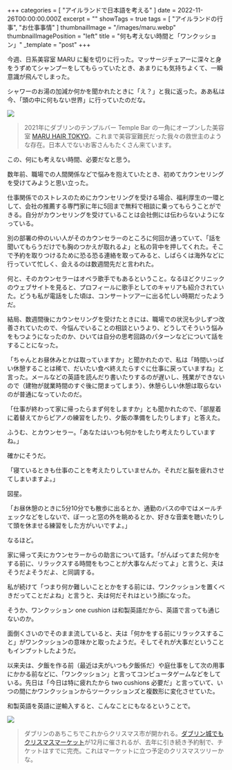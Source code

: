 +++
categories = [ "アイルランドで日本語を考える" ]
date = 2022-11-26T00:00:00.000Z
excerpt = ""
showTags = true
tags = [ "アイルランドの行事", "お仕事事情" ]
thumbnailImage = "/images/maru.webp"
thumbnailImagePosition = "left"
title = "何も考えない時間と「ワンクッション」"
_template = "post"
+++

今週、日系美容室 MARU に髪を切りに行った。マッサージチェアーに深々と身をうずめてシャンプーをしてもらっていたとき、あまりにも気持ちよくて、一瞬意識が飛んでしまった。

<!--more-->

シャワーのお湯の加減か何かを聞かれたときに「え？」と我に返った。ああ私は今、「頭の中に何もない世界」に行っていたのだな。

![](/images/maru.webp)

> 2021年にダブリンのテンプルバー Temple Bar の一角にオープンした美容室 [MARU HAIR TOKYO](https://www.maru.ie/)。これまで美容室難民だった我々の救世主のような存在。日本人でないお客さんもたくさん来ています。

この、何にも考えない時間、必要だなと思う。

数年前、職場での人間関係などで悩みを抱えていたとき、初めてカウンセリングを受けてみようと思い立った。

仕事関係でのストレスのためにカウンセリングを受ける場合、福利厚生の一環として、会社の推薦する専門家に年に5回まで無料で相談に乗ってもらうことができる。自分がカウンセリングを受けていることは会社側には伝わらないようになっている。

別の部署の仲のいい人がそのカウンセラーのところに何回か通っていて、「話を聞いてもらうだけでも胸のつかえが取れるよ」と私の背中を押してくれた。そこで予約を取りつけるために恐る恐る連絡を取ってみると、しばらくは海外などに行っていて忙しく、会えるのは数週間先だと言われた。

何と、そのカウンセラーはオペラ歌手でもあるということ。なるほどクリニックのウェブサイトを見ると、プロフィールに歌手としてのキャリアも紹介されていた。どうも私が電話をした頃は、コンサートツアーに出る忙しい時期だったようだ。

結局、数週間後にカウンセリングを受けたときには、職場での状況も少しずつ改善されていたので、今悩んでいることの相談というより、どうしてそういう悩みをもつようになったのか、ひいては自分の思考回路のパターンなどについて話をすることになった。

「ちゃんとお昼休みとかは取っていますか」と聞かれたので、私は「時間いっぱい休憩することは稀で、だいたい食べ終えたらすぐに仕事に戻っていますね」と言った。メールなどの英語を読んだり書いたりするのが遅いし、残業ができないので（建物が就業時間のすぐ後に閉まってしまう）、休憩らしい休憩は取らないのが普通になっていたのだ。

「仕事が終わって家に帰ったらまず何をしますか」とも聞かれたので、「部屋着に着替えてからピアノの練習をしたり、夕飯の準備をしたりします」と答えた。

ふうむ、とカウンセラー。「あなたはいつも何かをしたり考えたりしていますね。」

確かにそうだ。

「寝ているときも仕事のことを考えたりしていませんか。それだと脳を疲れさせてしまいますよ。」

図星。

「お昼休憩のときに5分10分でも散歩に出るとか、通勤のバスの中ではメールチェックなどをしないで、ぼーっと窓の外を眺めるとか、好きな音楽を聴いたりして頭を休ませる練習をした方がいいですよ。」

なるほど。

家に帰って夫にカウンセラーからの助言について話す。「がんばってまた何かをする前に、リラックスする時間をもつことが大事なんだってよ」と言うと、夫はそうだよそうだよ、と同調する。

私が続けて「つまり何か難しいこととかをする前には、ワンクッションを置くべきだってことだよね」と言うと、夫は何だそれはという顔になった。

そうか、ワンクッション one cushion は和製英語だから、英語で言っても通じないのか。

面倒くさいのでそのまま流していると、夫は「何かをする前にリラックスすること」がワンクッションの意味かと取ったようだ。そしてそれが大事だということもインプットしたようだ。

以来夫は、夕飯を作る前（最近は夫がいつも夕飯係だ）や庭仕事をして次の用事にかかる前などに、「ワンクッション」と言ってコンピュータゲームなどをしている。先日は「今日は特に疲れたから two cushions 必要だ」と言っていて、いつの間にかワンクッションからツークッションズと複数形に変化させていた。

和製英語を英語に逆輸入すると、こんなことにもなるということで。

![](/images/dublin-castle-tree-2022.webp)

> ダブリンのあちこちでこれからクリスマス市が開かれる。[ダブリン城でもクリスマスマーケット](https://www.riastra.com/2021/12/%E4%BB%8A%E3%82%82%E7%8B%AC%E3%82%8A%E8%BA%AB%E8%8B%B1%E8%AA%9E%E3%81%AE%E4%BB%A3%E5%90%8D%E8%A9%9E%E3%81%A7%E3%81%99%E3%81%90%E3%82%8F%E3%81%8B%E3%82%8B/)が12月に催されるが、去年に引き続き予約制で、チケットはすでに完売。これはマーケットに立つ予定のクリスマスツリーかな。
